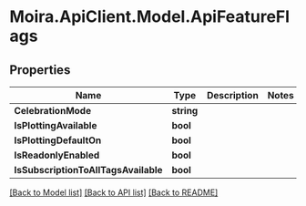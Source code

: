 # Moira.ApiClient.Model.ApiFeatureFlags

## Properties

Name | Type | Description | Notes
------------ | ------------- | ------------- | -------------
**CelebrationMode** | **string** |  | 
**IsPlottingAvailable** | **bool** |  | 
**IsPlottingDefaultOn** | **bool** |  | 
**IsReadonlyEnabled** | **bool** |  | 
**IsSubscriptionToAllTagsAvailable** | **bool** |  | 

[[Back to Model list]](../../README.md#documentation-for-models) [[Back to API list]](../../README.md#documentation-for-api-endpoints) [[Back to README]](../../README.md)

